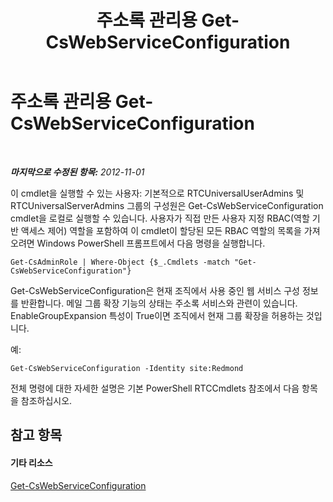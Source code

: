 ﻿---
title: 주소록 관리용 Get-CsWebServiceConfiguration
TOCTitle: 주소록 관리용 Get-CsWebServiceConfiguration
ms:assetid: 0b223733-5224-47d1-9b47-2109e6f135c9
ms:mtpsurl: https://technet.microsoft.com/ko-kr/library/Gg429692(v=OCS.15)
ms:contentKeyID: 49302763
ms.date: 08/10/2015
mtps_version: v=OCS.15
ms.translationtype: HT
---

# 주소록 관리용 Get-CsWebServiceConfiguration

 

_**마지막으로 수정된 항목:** 2012-11-01_

이 cmdlet을 실행할 수 있는 사용자: 기본적으로 RTCUniversalUserAdmins 및 RTCUniversalServerAdmins 그룹의 구성원은 Get-CsWebServiceConfiguration cmdlet을 로컬로 실행할 수 있습니다. 사용자가 직접 만든 사용자 지정 RBAC(역할 기반 액세스 제어) 역할을 포함하여 이 cmdlet이 할당된 모든 RBAC 역할의 목록을 가져오려면 Windows PowerShell 프롬프트에서 다음 명령을 실행합니다.

    Get-CsAdminRole | Where-Object {$_.Cmdlets -match "Get-CsWebServiceConfiguration"}

Get-CsWebServiceConfiguration은 현재 조직에서 사용 중인 웹 서비스 구성 정보를 반환합니다. 메일 그룹 확장 기능의 상태는 주소록 서비스와 관련이 있습니다. EnableGroupExpansion 특성이 True이면 조직에서 현재 그룹 확장을 허용하는 것입니다.

예:

    Get-CsWebServiceConfiguration -Identity site:Redmond

전체 명령에 대한 자세한 설명은 기본 PowerShell RTCCmdlets 참조에서 다음 항목을 참조하십시오.

## 참고 항목

#### 기타 리소스

[Get-CsWebServiceConfiguration](https://docs.microsoft.com/en-us/powershell/module/skype/Get-CsWebServiceConfiguration)

